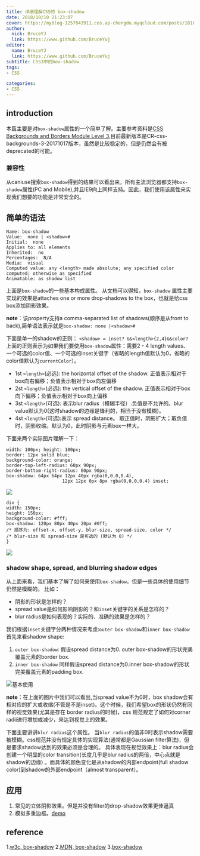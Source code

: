 ```yaml
---
title: 详细理解CSS的 box-shadow
date: 2018/10/10 21:23:07
cover: https://myblog-1257043911.cos.ap-chengdu.myqcloud.com/posts/181010-deep-into-CSS-box-shadow.png
author:
  nick: BruceYJ
  link: https://www.github.com/BruceYuj
editor:
  name: BruceYJ
  link: https://www.github.com/BruceYuj
subtitle: CSS3中的box-shadow
tags:
- CSS

categories:
- CSS
---
```

<!-- toc -->

## introduction
本篇主要是对`box-shadow`属性的一个简单了解。主要参考资料是[CSS Backgrounds and Borders Module Level 3](https://www.w3.org/TR/2017/CR-css-backgrounds-3-20171017/),目前最新版本是CR-css-backgrounds-3-20171017版本，虽然是比较稳定的，但是仍然会有被deprecated的可能。

### 兼容性
从caniuse搜索`box-shadow`得到的结果可以看出来，所有主流浏览器都支持`box-shadow`属性(PC and Mobile),并且IE9向上同样支持。因此，我们使用该属性来实现我们想要的功能是非常安全的。

## 简单的语法
```tex?linenums
Name: box-shadow
Value:  none | <shadow>#
Initial:  none
Applies to: all elements
Inherited:  no
Percentages:  N/A
Media:  visual
Computed value: any <length> made absolute; any specified color computed; otherwise as specified
Animatable: as shadow list
```
上面是`box-shadow`的一些基本构成属性。
从文档可以得知，`box-shadow` 属性主要实现的效果是attaches one or more drop-shadows to the box，也就是给css box添加阴影效果。

**note**：该property支持a comma-separated list of shadows(顺序是从front to back),简单语法表示就是`box-shadow: none |<shadow>#`

下面是单一的shadow的正则：
`<shadow> = inset? &&<length>{2,4}&&color?`
上面的正则表示为如果我们要使用`box-shadow`属性：需要2 - 4 length values、 一个可选的color值、一个可选的inset关键字（省略的length值默认为0，省略的color值默认为`currentColor`）。 
- 1st `<length>`(必选): the horizontal offset of the shadow. 正值表示相对于box向右偏移；负值表示相对于box向左偏移
- 2st `<length>`(必选): the vertical offset of the shadow. 正值表示相对于box向下偏移；负值表示相对于box向上偏移
- 3st `<length>`(可选): 表示blur radius（模糊半径）.负值是不允许的。blur value默认为0(这时shadow的边缘是锋利的，相当于没有模糊)。
- 4st `<length>`(可选):表示 spread distance。 取正值时，阴影扩大；取负值时，阴影收缩。默认为0，此时阴影与元素box一样大。

下面来两个实际图片理解一下：
```css?linenums
width: 100px; height: 100px;
border: 12px solid blue; 
background-color: orange;
border-top-left-radius: 60px 90px;
border-bottom-right-radius: 60px 90px;
box-shadow: 64px 64px 12px 40px rgba(0,0,0,0.4),
                     12px 12px 0px 8px rgba(0,0,0,0.4) inset;
```
![](http://oxnuwmm3w.bkt.clouddn.com/181010/css-box-shadow-1.png)

```css?linenums
div {
width: 150px;
height: 150px;
background-color: #fff;
box-shadow: 120px 80px 40px 20px #0ff;
/* 顺序为: offset-x, offset-y, blur-size, spread-size, color */
/* blur-size 和 spread-size 是可选的 (默认为 0) */
}
```
![](http://oxnuwmm3w.bkt.clouddn.com/181010/css-box-shadow-2.png)
### shadow shape, spread, and blurring shadow edges
从上面来看，我们基本了解了如何来使用`box-shadow`。但是一些具体的使用细节仍然是模糊的。
比如：
 - 阴影的形状是怎样的？
 - spread value是如何影响阴影的？和`inset`关键字的关系是怎样的？
 - blur radius是如何表现的？实际的、准确的效果是怎样的？


我们根据`inset`关键字分两种情况来考虑:`outer box-shadow`和`inner box-shadow`
首先来看shadow shape:
1. `outer box-shadow`: 假设spread distance为0. outer box-shadow的形状完美覆盖元素的border box.
2. `inner box-shadow` 同样假设spread distance为0.inner box-shadow的形状完美覆盖元素的padding box.

![基本使用](http://oxnuwmm3w.bkt.clouddn.com/181010/css-box-shadow-3.png)

**note**：在上面的图片中我们可以看出,当spread value不为0时，box shadow会有相对应的扩大或收缩(不管是不是inset)。这个时候，我们希望box的形状仍然有同样的视觉效果(尤其是存在 border radius的时候)，css 规范规定了如何对corner radii进行增加或减少，来达到视觉上的效果。

下面主要讲讲`blur radius`这个属性。
当`blur radius`的值非0时表示shadow需要被模糊。css规范并没有规定具体的实现算法(通常都是Gaussian filter算法)，但是要求shadow达到的效果必须是合理的。
具体表现在视觉效果上：blur radius会创建一个明显的color transition(长度几乎是blur radius的两倍，中心点就是shadow的边缘) 。而具体的颜色变化是从shadow的内部endpoint(full shadow color)到shadow的外部endpoint（almost transparent）。

## 应用
1. 常见的立体阴影效果。但是并没有filter的drop-shadow效果更佳逼真
2. 模拟多重边框。[demo](https://codepen.io/lonekorean/pen/EdCjk)

## reference
1.[w3c, box-shadow](https://drafts.csswg.org/css-backgrounds-3/#shadow-blur)
2.[MDN, box-shadow](https://developer.mozilla.org/zh-CN/docs/Web/CSS/box-shadow#%3Cblur-radius%3E)
3.[box-shadow](http://www.css88.com/archives/9360)


